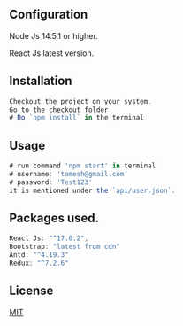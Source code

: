## Configuration

Node Js 14.5.1 or higher.

React Js latest version.

## Installation

```javascript
Checkout the project on your system.
Go to the checkout folder
# Do `npm install` in the terminal
```

## Usage

```javascript
# run command 'npm start' in terminal
# username: 'tamesh@gmail.com'
# password: 'Test123'
it is mentioned under the `api/user.json`.

```

## Packages used.

```javascript
React Js: "^17.0.2",
Bootstrap: "latest from cdn"
Antd: "^4.19.3"
Redux: "^7.2.6"
```

## License

[MIT](https://choosealicense.com/licenses/mit/)
